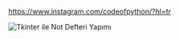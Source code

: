https://www.instagram.com/codeofpython/?hl=tr

![Tkinter ile Not Defteri Yapımı ](https://user-images.githubusercontent.com/74104595/100481742-28435c00-3106-11eb-9b66-9b17eda4e1bf.jpg)

